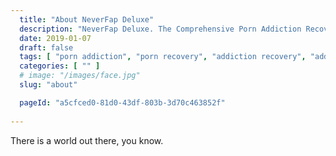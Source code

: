 ```yaml
---
  title: "About NeverFap Deluxe"
  description: "NeverFap Deluxe. The Comprehensive Porn Addiction Recovery Platform."
  date: 2019-01-07
  draft: false
  tags: [ "porn addiction", "porn recovery", "addiction recovery", "addiction", "awareness", "nofap", "neverfap", "neverfap deluxe" ]
  categories: [ "" ]
  # image: "/images/face.jpg"
  slug: "about"

  pageId: "a5cfced0-81d0-43df-803b-3d70c463852f"
  
---
```


There is a world out there, you know.